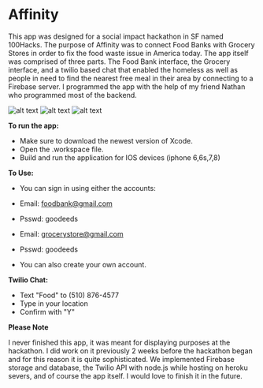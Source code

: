 # Affinity

This app was designed for a social impact hackathon in SF named 100Hacks. The purpose of Affinity was to connect Food Banks with Grocery Stores in order to fix the food waste issue in America today. The app itself was comprised of three parts. The Food Bank interface, the Grocery interface, and a twilio based chat that enabled the homeless as well as people in need to find the nearest free meal in their area by connecting to a Firebase server. I programmed the app with the help of my friend Nathan who programmed most of the backend.

![alt text](https://image.ibb.co/g43dvx/screenshot2.png)
![alt text](https://image.ibb.co/mibbhc/screenshot1.png)
![alt text](https://image.ibb.co/mVff8H/screenshot3.png)


**To run the app:**

- Make sure to download the newest version of Xcode.
- Open the .workspace file.
- Build and run the application for IOS devices (iphone 6,6s,7,8)

**To Use:**

- You can sign in using either the accounts:

* Email: foodbank@gmail.com
* Psswd: goodeeds

* Email: grocerystore@gmail.com
* Psswd: goodeeds

- You can also create your own account.

**Twilio Chat:**

- Text "Food" to (510) 876-4577
- Type in your location
- Confirm with "Y"

**Please Note**

I never finished this app, it was meant for displaying purposes at the hackathon. I did work on it previously 2 weeks before the hackathon began and for this reason it is quite sophisticated. We implemented Firebase storage and database, the Twilio API with node.js while hosting on heroku severs, and of course the app itself. I would love to finish it in the future.



